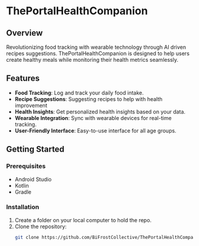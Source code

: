 # ThePortalHealthCompanion

## Overview
Revolutionizing food tracking with wearable technology through AI driven recipes suggestions. ThePortalHealthCompanion is designed to help users create healthy meals while monitoring their health metrics seamlessly.

## Features
- **Food Tracking**: Log and track your daily food intake.
- **Recipe Suggestions**: Suggesting recipes to help with health improvement
- **Health Insights**: Get personalized health insights based on your data.
- **Wearable Integration**: Sync with wearable devices for real-time tracking.
- **User-Friendly Interface**: Easy-to-use interface for all age groups.

## Getting Started
### Prerequisites
- Android Studio
- Kotlin
- Gradle

### Installation
1. Create a folder on your local computer to hold the repo.
2. Clone the repository:
   ```bash
   git clone https://github.com/BiFrostCollective/ThePortalHealthCompanion.git


